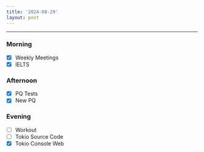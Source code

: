 ```yaml
---
title: '2024-08-29'
layout: post
---
```


---

### Morning

- [x] Weekly Meetings
- [x] IELTS

### Afternoon

- [x] PQ Tests
- [x] New PQ

### Evening

- [ ] Workout
- [ ] Tokio Source Code
- [x] Tokio Console Web
